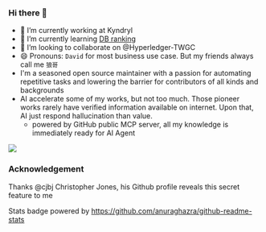 ### Hi there 👋

<!--

Here are some Easter eggs of me:
- 📫 How to reach me: david-khala@hotmail.com
- 💬 I love telling stories, metaphors or anecdotes
- ⚡ Fun fact: 许愿门
- 🤔 Motto:
  - agree most philosophies in https://37signals.com/
  - Don’t raise a question if you don’t have any possible answer in mind. Because you cannot

-->

- 🔭 I’m currently working at Kyndryl
- 🌱 I’m currently learning [DB ranking](https://db-engines.com/en/ranking)
- 👯 I’m looking to collaborate on @Hyperledger-TWGC
- 😄 Pronouns: `David` for most business use case. But my friends always call me `狼哥`
- I'm a seasoned open source maintainer with a passion for automating repetitive tasks and lowering the barrier for contributors of all kinds and backgrounds
- AI accelerate some of my works, but not too much. Those pioneer works rarely have verified information available on internet. Upon that, AI just respond hallucination than value.
  - powered by GitHub public MCP server, all my knowledge is immediately ready for AI Agent



[![](https://github-readme-stats.vercel.app/api/top-langs/?username=davidkhala&layout=compact)](https://github.com/davidkhala)


### Acknowledgement
Thanks @cjbj Christopher Jones, his Github profile reveals this secret feature to me

Stats badge powered by https://github.com/anuraghazra/github-readme-stats
